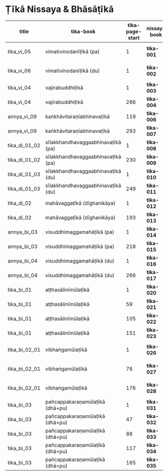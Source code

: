 # Ṭīkā Nissaya & Bhāsāṭīkā

|title|tika-book|tika-page-start|nissaya book|nissaya page|type|nissaya title|page count|status|link|
|-|-|-|-|-|-|-|-|-|-|
|tika_vi_05|vimativinodanīṭīkā (pa)|1|**tika-001**|3|vimati(pa)|arhaငaindāsabha (pa)|783|
|tika_vi_06|vimativinodanīṭīkā (du)|1|**tika-002**|0|vimati(du)|arhaငaindāsabha (du)|626|
|tika_vi_04|vajirabuddhiṭīkā|1|**tika-003**|5|vajira|chaငataဲ (pa)|693|
|tika_vi_04|vajirabuddhiṭīkā|286|**tika-004**|1|vajira|chaငataဲ (du)|618|**blur**|
|annya_vi_09|kaṅkhāvitaraṇīabhinavaṭīkā|119|**tika-006**|0|kaṅkhā|pakhukkū (pa)|544|**blur**|
|annya_vi_09|kaṅkhāvitaraṇīabhinavaṭīkā|293|**tika-007**|0|kaṅkhā|pakhukkū (du)|464|
|tika_di_01_02|sīlakkhandhavaggaabhinavaṭīkā (pa)|1|**tika-008**|5|sīṭīsaca|ññoငarama” (pa)|724|**blur**|
|tika_di_01_02|sīlakkhandhavaggaabhinavaṭīkā (pa)|230|**tika-009**|0|sīṭīsaca|ññoငarama” (du)|810|**blur**|
|tika_di_01_03|sīlakkhandhavaggaabhinavaṭīkā (du)|1|**tika-010**|1|sīṭīsaca|ññoငarama” (ta)|711|
|tika_di_01_03|sīlakkhandhavaggaabhinavaṭīkā (du)|249|**tika-011**|1|sīṭīsaca|ññoငarama” (ca)|544|
|tika_di_02|mahāvaggaṭīkā (dīghanikāya)|1|**tika-012**|1|sutamahāvā|ū”paññissara (pa)|720|
|tika_di_02|mahāvaggaṭīkā (dīghanikāya)|193|**tika-013**|1|sutamahāvā|ū”paññissara (du)|528|
|annya_bi_03|visuddhimaggamahāṭīkā (pa)|1|**tika-014**|1|vimaga|mahācañña (pa)|212|[processing](https://www-hk.wikipali.org/app/article/index.php?view=chapter&book=66&par=4&channal=c91983d5-7ad2-43fb-b595-299884a65d18&display=sent&mode=edit&direction=col)|
|annya_bi_03|visuddhimaggamahāṭīkā (pa)|218|**tika-015**|1|vimaga|mahācañña (du)|234|[processing](https://www-hk.wikipali.org/app/article/index.php?view=chapter&book=66&par=721&channal=c91983d5-7ad2-43fb-b595-299884a65d18&display=sent&mode=edit&direction=col)|
|annya_bi_04|visuddhimaggamahāṭīkā (du)|1|**tika-016**|1|vimaga|mahācañña (ta)|259|[todo](https://www-hk.wikipali.org/app/article/index.php?view=chapter&book=67&par=5&channal=c91983d5-7ad2-43fb-b595-299884a65d18&display=sent&mode=edit&direction=col)|
|annya_bi_04|visuddhimaggamahāṭīkā (du)|266|**tika-017**|1|vimaga|mahācañña (ca)|272|[todo](https://www-hk.wikipali.org/app/article/index.php?view=chapter&book=67&par=877&channal=c91983d5-7ad2-43fb-b595-299884a65d18&display=sent&mode=edit&direction=col)|
|tika_bi_01|aṭṭhasālinīmūlaṭīkā|1|**tika-020**|1|nī mūṭī|**bhāṭī** (pa)|259|[todo](https://www-hk.wikipali.org/app/article/index.php?view=chapter&book=172&para=4&channal=136fcd1a-3ef1-432c-8cfa-51eec1b68211&display=sent&mode=edit&direction=col)|
|tika_bi_01|aṭṭhasālinīmūlaṭīkā|59|**tika-021**|3|nī mūṭī|**bhāṭī** (du)|205|**blur**[todo](https://www-hk.wikipali.org/app/article/index.php?view=chapter&book=172&par=165&channal=136fcd1a-3ef1-432c-8cfa-51eec1b68211&display=sent&mode=edit&direction=col)|
|tika_bi_01|aṭṭhasālinīmūlaṭīkā|105|**tika-022**|3|nī mūṭī|**bhāṭī** (ta)|166|[todo](https://www-hk.wikipali.org/app/article/index.php?view=chapter&book=172&para=350&channal=136fcd1a-3ef1-432c-8cfa-51eec1b68211&display=sent&mode=edit&direction=col)|
|tika_bi_01|aṭṭhasālinīmūlaṭīkā|151|**tika-023**|3|nī mūṭī|**bhāṭī** (ca)|186|[todo](https://www-hk.wikipali.org/app/article/index.php?view=chapter&book=172&para=519&channal=136fcd1a-3ef1-432c-8cfa-51eec1b68211&display=sent&mode=edit&direction=col)|
|tika_bi_02_01|vibhaṅgamūlaṭīkā|1|**tika-026**|1|vibhaငa” mūṭī|**bhāṭī** (pa)|303|[waiting]|
|tika_bi_02_01|vibhaṅgamūlaṭīkā|78|**tika-027**|1|vibhaငa” mūṭī|**bhāṭī** (du)|324|[waiting]|
|tika_bi_02_01|vibhaṅgamūlaṭīkā|176|**tika-028**|1|vibhaငa” mūṭī|**bhāṭī** (ta)|169|[waiting]|
|tika_bi_03|pañcappakaraṇamūlaṭīkā (dhā+pu)|1|**tika-031**|1|dhā pu mūṭī|**bhāṭī**|245|
|tika_bi_03|pañcappakaraṇamūlaṭīkā (dhā+pu)|47|**tika-032**|1|kathā mūṭī|**bhāṭī** (pa)|131|
|tika_bi_03|pañcappakaraṇamūlaṭīkā (dhā+pu)|88|**tika-033**|2|kathā mūṭī|**bhāṭī** (du)|68|
|tika_bi_03|pañcappakaraṇamūlaṭīkā (dhā+pu)|117|**tika-034**|1|yamaka mūṭī|**bhāṭī**|228|
|tika_bi_03|pañcappakaraṇamūlaṭīkā (dhā+pu)|165|**tika-035**|1|paṭṭhāna mūṭī|**bhāṭī**|412|